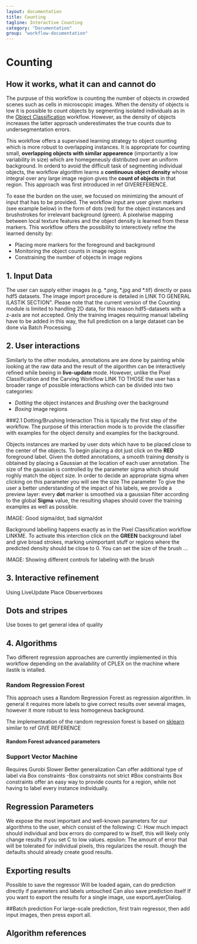 ```yaml
---
layout: documentation
title: Counting
tagline: Interactive Counting
category: "Documentation"
group: "workflow-documentation"
---
```

# Counting
## How it works, what it can and cannot do

The purpuse of this workflow is counting the number of objects in crowded scenes such as cells in microscopic images. 
When the density of objects is low it is possible to count objects by segmenting isolated individuals as in the <a href = "../objectClassification"> Object Classification</a> workflow. However, as the density of objects increases the latter approach underestimates the true counts due to undersegmentation errors. 

This workflow offers a supervised learning strategy to object counting which is more robust to overlapping instances. It is appropriate for counting small, **overlapping objects with similar appearence** (importantly a low variability in size) which are homegeneusly distributed over an uniform background. In orderd to avoid the difficult task of segmenting individual objects, the workflow algorithm learns a **continuous object density** whose integral over any large image region gives the **count of objects** in that region. This approach was first introduced in ref GIVEREFERENCE.

To ease the burden on the user, we focused on minimizing the amount of input that has to be provided. The workflow input are user given markers (see example below) in the form of dots (red) for the object instances and brushstrokes for irrelevant background (green). A pixelwise mapping between local texture features and the object density is learned from these markers. This workflow offers the possibility to interectively refine the learned density by:

* Placing more markers for the foreground and background 
* Monitoring the object counts in image regions
* Constraining the number of objects in image regions 


## 1. Input Data
The user can supply either images (e.g. \*.png, \*.jpg and \*.tif) directly or pass hdf5 datasets. The image import procedure is detailed in LINK TO GENERAL ILASTIK SECTION". Please note that the current version of the Counting module is limited to handling 2D data, for this reason hdf5-datasets with a z-axis are not accepted. Only the training images requiring manual labeling have to be added in this way, the full prediction on a large dataset can be done via Batch Processing.

## 2. User interactions
Similarly to the other modules, annotations are are done by painting while looking at the raw data and the result of the algorithm can be interactively refined while beeing in **live-update** mode. However, unlike the Pixel Classification and the Carving Workflow LINK TO THOSE the user has a broader range of possible interactions which can be divided into two categories:

* *Dotting* the object instances and *Brushing* over the background 
* *Boxing* image regions

###2.1 Dotting/Brushing Interaction
This is tipically the first step of the workflow. The purpose of this interaction mode is to provide the classifier with examples for the object density and examples for the background. 

Objects instances are marked by user dots which have to be placed close to the center of the objects. To begin placing a dot just click on the **RED** foreground label. Given the dotted annotations, a smooth training density is obtained by placing a Gaussian at the location of each user annotation. The size of the gaussian is controlled by the parameter sigma which should roghly match the object size. In order to decide an appropriate sigma when clicking on this parameter you will see the size 
The parameter
To give the user a better understanding of the impact of his labels, we provide a preview layer: every **dot** marker is smoothed via a gaussian filter according to the global **Sigma** value, the resulting shapes should cover the training examples as well as possible.

IMAGE: Good sigma/dot, bad sigma/dot


Background labelling happens exactly as in the Pixel Classification workflow LINKME. To activate this interction click on the **GREEN** background label and give broad strokes, marking unimportant stuff or regions where the predicted density should be close to 0. You can set the size of the brush ...


IMAGE: Showing different controls for labeling with the brush



## 3. Interactive refinement
Using LiveUpdate
Place Observerboxes
## Dots and stripes


Use boxes to get general idea of quality




## 4. Algorithms
Two different regression approaches are currently implemented in this workflow depending on the availability of CPLEX on the machine where ilastik is intalled.

### Random Regression Forest
This approach uses a Random Regression Forest as regression algorithm. 
In general it requires more labels to give correct results over several images, however it more robust to  less homogeneus background.

The implementeation of the random regression forest is based on <a href = "http://scikit-learn.org/stable/"> sklearn</a> similar to ref GIVE REFERENCE
#### Random Forest advanced parameters

### Support Vector Machine
Requires Gurobi
Slower
Better generalization
Can offer additional type of label via Box constraints
-Box constraints not strict
#Box constraints
Box constraints offer an easy way to provide counts for a region, while not having to label every instance individually.




## Regression Parameters
We expose the most important and well-known parameters for our algorithms to the user, 
which consist of the following:
C: How much impact should individual and box errors do compared to w itself, this will likely only change results if you set C to low values.
epsilon: The amount of error that will be tolerated for individual pixels, this regularizes the result. 
though the defaults should already create good results.





## Exporting results
Possible to save the regressor
Will be loaded again, can do prediction directly if parameters and labels untouched
Can also save prediction itself
If you want to export the results for a single image, use exportLayerDialog.

##Batch prediction
For large-scale prediction, first train regressor, then add input images, then press export all.



## Algorithm references

